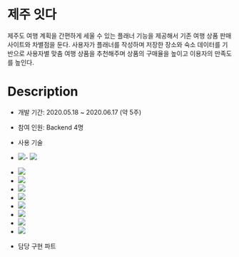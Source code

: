 #  제주 잇다
제주도 여행 계획을 간편하게 세울 수 있는 플래너 기능을 제공해서 기존 여행 상품 판매 사이트와 차별점을 둔다. 
사용자가 플래너를 작성하며 저장한 장소와 숙소 데이터를 기반으로 사용자별 맞춤 여행 상품을 추천해주며 
상품의 구매율을 높이고 이용자의 만족도를 높인다.




# Description

- 개발 기간: 2020.05.18 ~ 2020.06.17 (약 5주)

- 참여 인원: Backend 4명

- 사용 기술
- <img src="https://img.shields.io/badge/HTML-E34F26?style=flat-square&logo=HTML5&logoColor=white"/>- <img src="https://img.shields.io/badge/CSS-1572B6?style=flat-square&logo=CSS3&logoColor=white"/>
- <img src="https://img.shields.io/badge/JAVASCRIPT-F7DF1E?style=flat-square&logo=JAVASCRIPT&logoColor=white"/>
- <img src="https://img.shields.io/badge/jquery-0769AD?style=for-the-badge&logo=jquery&logoColor=white">
- <img src="https://img.shields.io/badge/BOOTSTRAP-7952B3?style=flat-square&logo=BOOTSTRAP&logoColor=white"/>
- <img src="https://img.shields.io/badge/JAVA-007396?style=for-the-badge&logo=java&logoColor=white">
- <img src="https://img.shields.io/badge/Spring-6DB33F?style=for-the-badge&logo=Spring&logoColor=white">
- <img src="https://img.shields.io/badge/oracle-F80000?style=for-the-badge&logo=oracle&logoColor=white">
- <img src="https://img.shields.io/badge/github-181717?style=for-the-badge&logo=github&logoColor=white">
- <img src="https://img.shields.io/badge/apache tomcat-F8DC75?style=for-the-badge&logo=apachetomcat&logoColor=white">

- 담당 구현 파트



